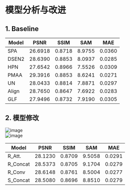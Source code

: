 # 模型分析与改进

## 1. Baseline

| Model    | PSNR    | SSIM   | SAM    | MAE    |
|----------|---------|--------|--------|--------|
| SPA      | 26.6918 | 0.8718 | 8.9755 | 0.0360 |
| DSEN2    | 28.6390 | 0.8853 | 8.0937 | 0.0285 |
| HPN      | 27.6542 | 0.8966 | 7.5526 | 0.0309 |
| PMAA     | 29.3916 | 0.8853 | 8.6241 | 0.0271 |
| UN       | 28.0433 | 0.8814 | 7.8871 | 0.0297 |
| Align    | 28.7650 | 0.8647 | 7.6922 | 0.0283 |
| GLF      | 27.9496 | 0.8732 | 7.9190 | 0.0305 |

## 2. 模型修改  
![image](https://github.com/user-attachments/assets/eabc174e-7a81-4558-b463-74b5f934456d)  
![image](https://github.com/user-attachments/assets/de34ab6e-dbf7-4220-a0c7-e58a588ea32e)  

| Model    | PSNR    | SSIM   | SAM    | MAE    |
|----------|---------|--------|--------|--------|
| R_Att.   | 28.1230 | 0.8709 | 9.5058 | 0.0291 |
| R_Concat | 28.5373 | 0.8705 | 9.1704 | 0.0279 |
| R_Conv   | 28.6148 | 0.8761 | 8.5004 | 0.0277 |
| S_Concat | 28.5080 | 0.8696 | 8.8510 | 0.0279 |
